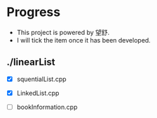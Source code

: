 # Progress

- This project is powered by 望舒.
- I will tick the item once it has been developed.

## ./linearList

- [x] squentialList.cpp
- [x] LinkedList.cpp
- [ ] bookInformation.cpp

